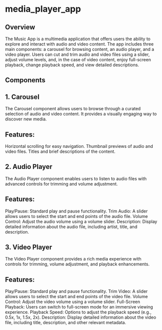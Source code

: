 # media_player_app

## Overview
The Music App is a multimedia application that offers users the ability to explore and interact with audio and video content. The app includes three main components: a carousel for browsing content, an audio player, and a video player. Users can cut and trim audio and video files using a slider, adjust volume levels, and, in the case of video content, enjoy full-screen playback, change playback speed, and view detailed descriptions.

## Components
## 1. Carousel
   The Carousel component allows users to browse through a curated selection 
   of audio and video content. It provides a visually engaging way to discover
   new media.

## Features:

Horizontal scrolling for easy navigation.
Thumbnail previews of audio and video files.
Titles and brief descriptions of the content.

## 2. Audio Player
   The Audio Player component enables users to listen to audio files with 
   advanced controls for trimming and volume adjustment.

## Features:

Play/Pause: Standard play and pause functionality.
Trim Audio: A slider allows users to select the start and end points of the 
audio file.
Volume Control: Adjust the audio volume using a volume slider.
Description: Display detailed information about the audio file, including 
artist, title, and description.

## 3. Video Player
   The Video Player component provides a rich media experience with controls 
   for trimming, volume adjustment, and playback enhancements.

## Features:

Play/Pause: Standard play and pause functionality.
Trim Video: A slider allows users to select the start and end points of the video file.
Volume Control: Adjust the video volume using a volume slider.
Full-Screen Playback: Users can switch to full-screen mode for an immersive viewing experience.
Playback Speed: Options to adjust the playback speed (e.g., 0.5x, 1x, 1.5x, 2x).
Description: Display detailed information about the video file, including title, description, and other relevant metadata.

